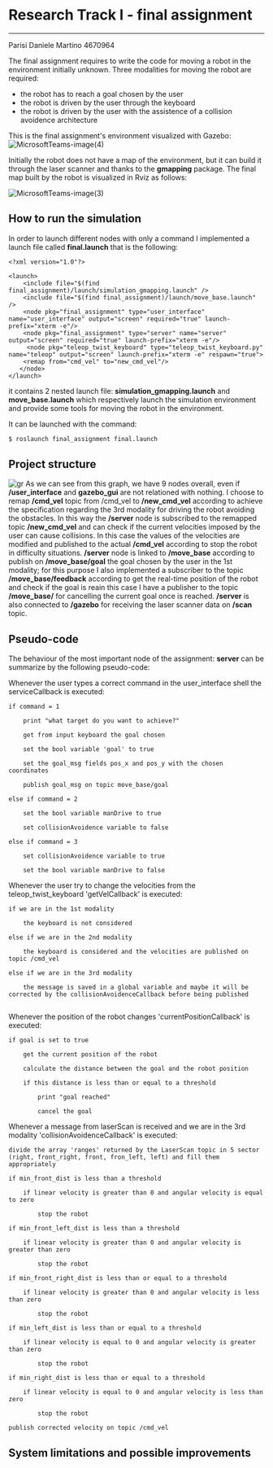 # Research Track I - final assignment

------------------------------------------

Parisi Daniele Martino 4670964

The final assignment requires to write the code for moving a robot in the environment initially unknown. Three modalities for moving the robot are required:
* the robot has to reach a goal chosen by the user
* the robot is driven by the user through the keyboard
* the robot is driven by the user with the assistence of a collision avoidence architecture

This is the final assignment's environment visualized with Gazebo: 
![MicrosoftTeams-image(4)](https://user-images.githubusercontent.com/62515616/152884108-da0032b9-8a4f-4565-8503-6839d839a8f2.png)

Initially the robot does not have a map of the environment, but it can build it through the laser scanner and thanks to the **gmapping** package. The final map built by the robot is visualized in Rviz as follows:

![MicrosoftTeams-image(3)](https://user-images.githubusercontent.com/62515616/152884728-46a1fe86-923b-4e8d-9b25-a15c8540d695.png)


## How to run the simulation
In order to launch different nodes with only a command I implemented a launch file called **final.launch** that is the following:
```
<?xml version="1.0"?>

<launch>
    <include file="$(find final_assignment)/launch/simulation_gmapping.launch" />
    <include file="$(find final_assignment)/launch/move_base.launch" />
    <node pkg="final_assignment" type="user_interface" name="user_interface" output="screen" required="true" launch-prefix="xterm -e"/>
    <node pkg="final_assignment" type="server" name="server" output="screen" required="true" launch-prefix="xterm -e"/>
     <node pkg="teleop_twist_keyboard" type="teleop_twist_keyboard.py" name="teleop" output="screen" launch-prefix="xterm -e" respawn="true">
    <remap from="cmd_vel" to="new_cmd_vel"/>
   </node>
</launch>
```
it contains 2 nested launch file: **simulation_gmapping.launch** and **move_base.launch** which respectively launch the simulation environment and provide some tools for moving the robot in the environment.

It can be launched with the command:

```bash
$ roslaunch final_assignment final.launch
```
## Project structure
![gr](https://user-images.githubusercontent.com/62515616/152952323-427302ad-438c-4cdf-b08c-16b1f12a519a.png)
As we can see from this graph, we have 9 nodes overall, even if **/user_interface** and **gazebo_gui** are not relationed with nothing.
I choose to remap **/cmd_vel** topic from /cmd_vel to **/new_cmd_vel** according to achieve the specification regarding the 3rd modality for driving the robot avoiding the obstacles. In this way the **/server** node is subscribed to the remapped topic **/new_cmd_vel** and can check if the current velocities imposed by the user can cause collisions. In this case the values of the velocities are modified and published to the actual **/cmd_vel** according to stop the robot in difficulty situations. **/server** node is linked to **/move_base** according to publish on **/move_base/goal** the goal chosen by the user in the 1st modality; for this purpose I also implemented a subscriber to the topic **/move_base/feedback** according to get the real-time position of the robot and check if the goal is reain this case I have a publisher to the topic **/move_base/** for cancelling the current goal once is reached.
**/server** is also connected to **/gazebo** for receiving the laser scanner data on **/scan** topic.

## Pseudo-code
The behaviour of the most important node of the assignment: **server** can be summarize by the following pseudo-code:

Whenever the user types a correct command in the user_interface shell the serviceCallback is executed:
```
if command = 1

    print "what target do you want to achieve?"
    
    get from input keyboard the goal chosen
    
    set the bool variable 'goal' to true
    
    set the goal_msg fields pos_x and pos_y with the chosen coordinates
    
    publish goal_msg on topic move_base/goal
 
else if command = 2

    set the bool variable manDrive to true
    
    set collisionAvoidence variable to false
    
else if command = 3

    set collisionAvoidence variable to true
    
    set the bool variable manDrive to false
```
Whenever the user try to change the velocities from the teleop_twist_keyboard 'getVelCallback' is executed:
```
if we are in the 1st modality

    the keyboard is not considered
    
else if we are in the 2nd modality

    the keyboard is considered and the velocities are published on topic /cmd_vel
    
else if we are in the 3rd modality

    the message is saved in a global variable and maybe it will be corrected by the collisionAvoidenceCallback before being published
    
```
Whenever the position of the robot changes 'currentPositionCallback' is executed:
```
if goal is set to true

    get the current position of the robot
    
    calculate the distance between the goal and the robot position
    
    if this distance is less than or equal to a threshold
    
        print "goal reached"
        
        cancel the goal

```
Whenever a message from laserScan is received and we are in the 3rd modality 'collisionAvoidenceCallback' is executed:
```
divide the array 'ranges' returned by the LaserScan topic in 5 sector (right, front_right, front, fron_left, left) and fill them appropriately

if min_front_dist is less than a threshold

    if linear velocity is greater than 0 and angular velocity is equal to zero
    
        stop the robot
        
if min_front_left_dist is less than a threshold

    if linear velocity is greater than 0 and angular velocity is greater than zero
    
        stop the robot
        
if min_front_right_dist is less than or equal to a threshold

    if linear velocity is greater than 0 and angular velocity is less than zero
    
        stop the robot
        
if min_left_dist is less than or equal to a threshold

    if linear velocity is equal to 0 and angular velocity is greater than zero
    
        stop the robot
        
if min_right_dist is less than or equal to a threshold

    if linear velocity is equal to 0 and angular velocity is less than zero
    
        stop the robot
        
publish corrected velocity on topic /cmd_vel

```
## System limitations and possible improvements








